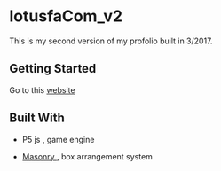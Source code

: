 # lotusfaCom_v2
This is my second version of my profolio built in 3/2017. 

## Getting Started
Go to this <a href="https://me.lotusfa.com/lotusfa-v2/"> website</a> 

## Built With

- P5 js , game engine

-  <a href="https://masonry.desandro.com/"> Masonry </a> , box arrangement system 

